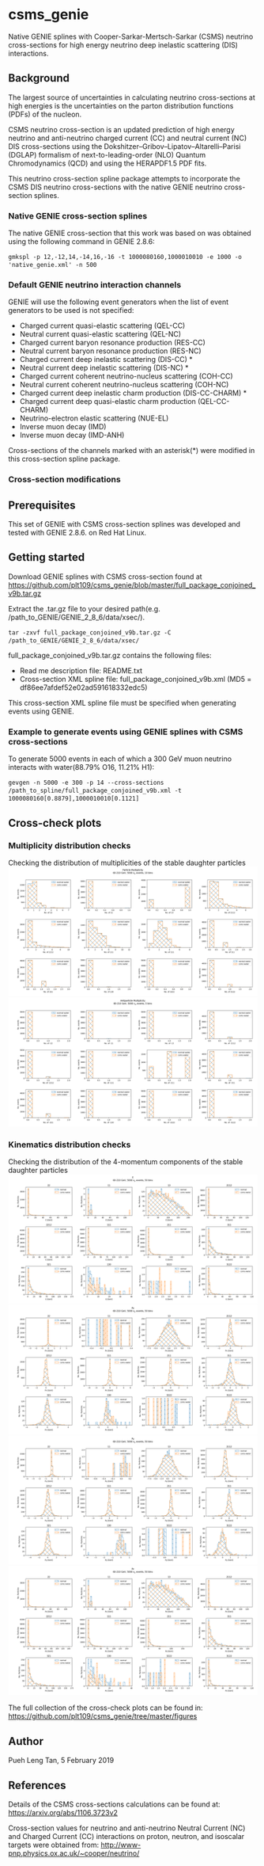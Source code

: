 # csms_genie
Native GENIE splines with Cooper-Sarkar-Mertsch-Sarkar (CSMS) neutrino cross-sections for high energy neutrino deep inelastic scattering (DIS) interactions.

## Background
The largest source of uncertainties in calculating neutrino cross-sections at high energies is the uncertainties on the parton distribution functions (PDFs) of the nucleon. 

CSMS neutrino cross-section is an updated prediction of high energy neutrino and anti-neutrino charged current (CC) and neutral current (NC) DIS cross-sections using the Dokshitzer–Gribov–Lipatov–Altarelli–Parisi (DGLAP) formalism of next-to-leading-order (NLO) Quantum Chromodynamics (QCD) and using the HERAPDF1.5 PDF fits.

This neutrino cross-section spline package attempts to incorporate the CSMS DIS neutrino cross-sections with the native GENIE neutrino cross-section splines.

### Native GENIE cross-section splines
The native GENIE cross-section that this work was based on was obtained using the following command in GENIE 2.8.6:
```
gmkspl -p 12,-12,14,-14,16,-16 -t 1000080160,1000010010 -e 1000 -o 'native_genie.xml' -n 500
```
### Default GENIE neutrino interaction channels
GENIE will use the following event generators when the list of event generators to be used is not specified:
- Charged current quasi-elastic scattering (QEL-CC)
- Neutral current quasi-elastic scattering (QEL-NC)
- Charged current baryon resonance production (RES-CC)
- Neutral current baryon resonance production (RES-NC)
- Charged current deep inelastic scattering (DIS-CC) &ast;
- Neutral current deep inelastic scattering (DIS-NC) &ast;
- Charged current coherent neutrino-nucleus scattering (COH-CC)
- Neutral current coherent neutrino-nucleus scattering (COH-NC)
- Charged current deep inelastic charm production (DIS-CC-CHARM) &ast;
- Charged current deep quasi-elastic charm production (QEL-CC-CHARM)
- Neutrino-electron elastic scattering (NUE-EL)
- Inverse muon decay (IMD)
- Inverse muon decay (IMD-ANH)

Cross-sections of the channels marked with an asterisk(&ast;) were modified in this cross-section spline package.

### Cross-section modifications


## Prerequisites
This set of GENIE with CSMS cross-section splines was developed and tested with GENIE 2.8.6. on Red Hat Linux. 

## Getting started
Download GENIE splines with CSMS cross-section found at https://github.com/plt109/csms_genie/blob/master/full_package_conjoined_v9b.tar.gz

Extract the .tar.gz file to your desired path(e.g. /path_to_GENIE/GENIE_2_8_6/data/xsec/). 
```
tar -zxvf full_package_conjoined_v9b.tar.gz -C /path_to_GENIE/GENIE_2_8_6/data/xsec/
```

full_package_conjoined_v9b.tar.gz contains the following files:
- Read me description file: README.txt
- Cross-section XML spline file: full_package_conjoined_v9b.xml (MD5 = df86ee7afdef52e02ad591618332edc5)

This cross-section XML spline file must be specified when generating events using GENIE.

### Example to generate events using GENIE splines with CSMS cross-sections
To generate 5000 events in each of which a 300 GeV muon neutrino interacts with water(88.79% O16, 11.21% H1):
```
gevgen -n 5000 -e 300 -p 14 --cross-sections /path_to_spline/full_package_conjoined_v9b.xml -t 1000080160[0.8879],1000010010[0.1121]
```

## Cross-check plots
### Multiplicity distribution checks
Checking the distribution of multiplicities of the stable daughter particles
![](https://github.com/plt109/csms_genie/blob/master/figures/numu/p_multi_numu.png)
![](https://github.com/plt109/csms_genie/blob/master/figures/numu/ap_multi_numu.png)

### Kinematics distribution checks
Checking the distribution of the 4-momentum components of the stable daughter particles
![](https://github.com/plt109/csms_genie/blob/master/figures/numu/e_numu.png)
![](https://github.com/plt109/csms_genie/blob/master/figures/numu/px_numu.png)
![](https://github.com/plt109/csms_genie/blob/master/figures/numu/py_numu.png)
![](https://github.com/plt109/csms_genie/blob/master/figures/numu/pz_numu.png)

The full collection of the cross-check plots can be found in:
https://github.com/plt109/csms_genie/tree/master/figures

## Author
Pueh Leng Tan, 5 February 2019

## References
Details of the CSMS cross-sections calculations can be found at:
https://arxiv.org/abs/1106.3723v2

Cross-section values for neutrino and anti-neutrino Neutral Current (NC) and Charged Current (CC) interactions on proton, neutron, and isoscalar targets were obtained from:
http://www-pnp.physics.ox.ac.uk/~cooper/neutrino/
